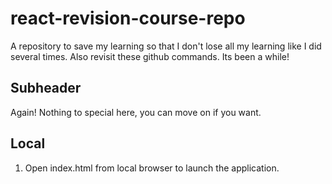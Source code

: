 # react-revision-course-repo
A repository to save my learning so that I don't lose all my learning like I did several times.
Also revisit these github commands. Its been a while!

## Subheader
Again! Nothing to special here, you can move on if you want.

## Local 
1. Open index.html from local browser to launch the application.